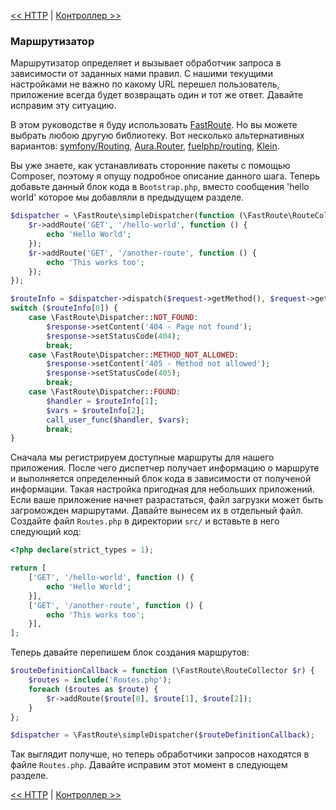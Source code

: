 [<< HTTP](04-http.md) | [Контроллер >>](06-controller.md)

### Маршрутизатор

Маршрутизатор определяет и вызывает обработчик запроса в зависимости от заданных нами правил. С нашими текущими настройками не важно по какому URL перешел пользователь, приложение всегда будет возвращать один и тот же ответ. Давайте исправим эту  ситуацию.

В этом руководстве я буду использовать [FastRoute](https://github.com/nikic/FastRoute). Но вы можете выбрать любою другую библиотеку. Вот несколько альтернативных вариантов: [symfony/Routing](https://github.com/symfony/Routing), [Aura.Router](https://github.com/auraphp/Aura.Router), [fuelphp/routing](https://github.com/fuelphp/routing), [Klein](https://github.com/chriso/klein.php).

Вы уже знаете, как устанавливать сторонние пакеты с помощью Composer, поэтому я опущу подробное описание данного шага. Теперь добавьте данный блок кода в `Bootstrap.php`, вместо сообщения 'hello world' которое мы добавляли в предыдущем разделе.

```php
$dispatcher = \FastRoute\simpleDispatcher(function (\FastRoute\RouteCollector $r) {
    $r->addRoute('GET', '/hello-world', function () {
        echo 'Hello World';
    });
    $r->addRoute('GET', '/another-route', function () {
        echo 'This works too';
    });
});

$routeInfo = $dispatcher->dispatch($request->getMethod(), $request->getPath());
switch ($routeInfo[0]) {
    case \FastRoute\Dispatcher::NOT_FOUND:
        $response->setContent('404 - Page not found');
        $response->setStatusCode(404);
        break;
    case \FastRoute\Dispatcher::METHOD_NOT_ALLOWED:
        $response->setContent('405 - Method not allowed');
        $response->setStatusCode(405);
        break;
    case \FastRoute\Dispatcher::FOUND:
        $handler = $routeInfo[1];
        $vars = $routeInfo[2];
        call_user_func($handler, $vars);
        break;
}
```
Сначала мы регистрируем доступные маршруты для нашего приложения. После чего диспетчер получает информацию о маршруте и выполняется определенный блок кода в зависимости от полученой информации. Такая настройка пригодная для небольших приложений. Если ваше приложение начнет разрастаться, файл загрузки может быть загроможден маршрутами. Давайте вынесем их в отдельный файл. Создайте файл `Routes.php` в директории `src/` и вставьте в него следующий код:

```php
<?php declare(strict_types = 1);

return [
    ['GET', '/hello-world', function () {
        echo 'Hello World';
    }],
    ['GET', '/another-route', function () {
        echo 'This works too';
    }],
];
```

Теперь давайте перепишем блок создания маршрутов:

```php
$routeDefinitionCallback = function (\FastRoute\RouteCollector $r) {
    $routes = include('Routes.php');
    foreach ($routes as $route) {
        $r->addRoute($route[0], $route[1], $route[2]);
    }
};

$dispatcher = \FastRoute\simpleDispatcher($routeDefinitionCallback);
```
Так выглядит получше, но теперь обработчики запросов находятся в файле `Routes.php`. Давайте исправим этот момент в следующем разделе. 

[<< HTTP](04-http.md) | [Контроллер >>](06-controller.md)
